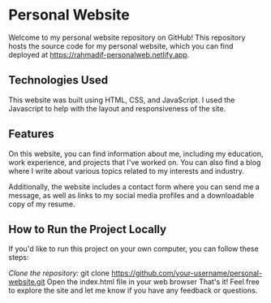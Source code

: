 # Personal Website

Welcome to my personal website repository on GitHub! This repository hosts the source code for my personal website, which you can find deployed at https://rahmadif-personalweb.netlify.app.

## Technologies Used

This website was built using HTML, CSS, and JavaScript. I used the Javascript to help with the layout and responsiveness of the site.

## Features

On this website, you can find information about me, including my education, work experience, and projects that I've worked on. You can also find a blog where I write about various topics related to my interests and industry.

Additionally, the website includes a contact form where you can send me a message, as well as links to my social media profiles and a downloadable copy of my resume.

## How to Run the Project Locally

If you'd like to run this project on your own computer, you can follow these steps:

_Clone the repository:_ git clone https://github.com/your-username/personal-website.git
Open the index.html file in your web browser
That's it! Feel free to explore the site and let me know if you have any feedback or questions.
